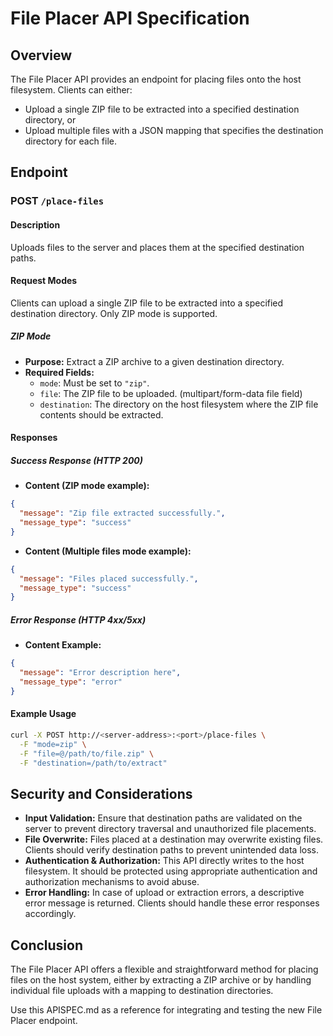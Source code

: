 # File Placer API Specification

## Overview
The File Placer API provides an endpoint for placing files onto the host filesystem. Clients can either:
- Upload a single ZIP file to be extracted into a specified destination directory, or
- Upload multiple files with a JSON mapping that specifies the destination directory for each file.

## Endpoint

### POST `/place-files`

#### Description
Uploads files to the server and places them at the specified destination paths.

#### Request Modes

Clients can upload a single ZIP file to be extracted into a specified destination directory. Only ZIP mode is supported.

##### ZIP Mode

- **Purpose:** Extract a ZIP archive to a given destination directory.
- **Required Fields:**
  - `mode`: Must be set to `"zip"`.
  - `file`: The ZIP file to be uploaded. (multipart/form-data file field)
  - `destination`: The directory on the host filesystem where the ZIP file contents should be extracted.

#### Responses

##### Success Response (HTTP 200)
- **Content (ZIP mode example):**
```json
{
  "message": "Zip file extracted successfully.",
  "message_type": "success"
}
```

- **Content (Multiple files mode example):**
```json
{
  "message": "Files placed successfully.",
  "message_type": "success"
}
```

##### Error Response (HTTP 4xx/5xx)
- **Content Example:**
```json
{
  "message": "Error description here",
  "message_type": "error"
}
```

#### Example Usage

```bash
curl -X POST http://<server-address>:<port>/place-files \
  -F "mode=zip" \
  -F "file=@/path/to/file.zip" \
  -F "destination=/path/to/extract"
```

## Security and Considerations
- **Input Validation:**
  Ensure that destination paths are validated on the server to prevent directory traversal and unauthorized file placements.
- **File Overwrite:**
  Files placed at a destination may overwrite existing files. Clients should verify destination paths to prevent unintended data loss.
- **Authentication & Authorization:**
  This API directly writes to the host filesystem. It should be protected using appropriate authentication and authorization mechanisms to avoid abuse.
- **Error Handling:**
  In case of upload or extraction errors, a descriptive error message is returned. Clients should handle these error responses accordingly.

## Conclusion
The File Placer API offers a flexible and straightforward method for placing files on the host system, either by extracting a ZIP archive or by handling individual file uploads with a mapping to destination directories.

Use this APISPEC.md as a reference for integrating and testing the new File Placer endpoint.
